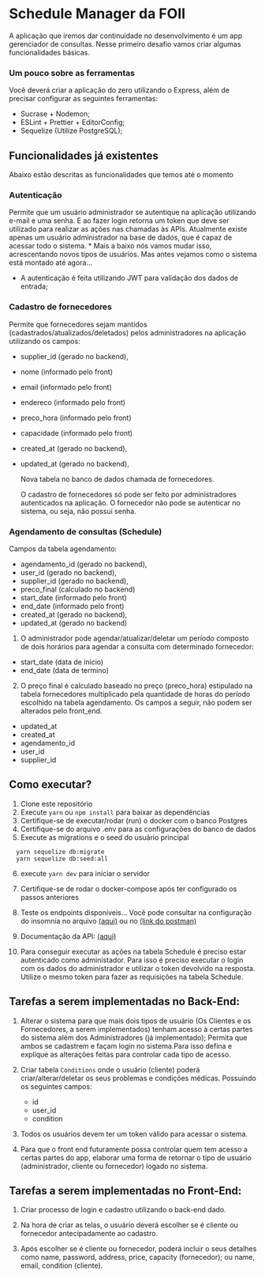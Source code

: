 # Schedule Manager da FOII

A aplicação que iremos dar continuidade no desenvolvimento é um app gerenciador de consultas.
Nesse primeiro desafio vamos criar algumas funcionalidades básicas.

### Um pouco sobre as ferramentas

Você deverá criar a aplicação do zero utilizando o Express, além de precisar configurar as seguintes ferramentas:

- Sucrase + Nodemon;
- ESLint + Prettier + EditorConfig;
- Sequelize (Utilize PostgreSQL);

## Funcionalidades já existentes

Abaixo estão descritas as funcionalidades que temos até o momento

### Autenticação

Permite que um usuário administrador se autentique na aplicação utilizando e-mail e uma senha. E ao fazer login retorna um token que deve ser utilizado para realizar as ações nas chamadas às APIs.
Atualmente existe apenas um usuário administrador na base de dados, que é capaz de acessar todo o sistema. * Mais a baixo nós vamos mudar isso, acrescentando novos tipos de usuários. Mas antes vejamos como o sistema está montado até agora...

- A autenticação é feita utilizando JWT para validação dos dados de entrada;

### Cadastro de fornecedores

Permite que fornecedores sejam mantidos (cadastrados/atualizados/deletados) pelos administradores na aplicação utilizando os campos:

- supplier_id (gerado no backend),
- nome (informado pelo front)
- email (informado pelo front)
- endereco (informado pelo front)
- preco_hora (informado pelo front)
- capacidade (informado pelo front)
- created_at (gerado no backend),
- updated_at (gerado no backend),

  Nova tabela no banco de dados chamada de fornecedores.

  O cadastro de fornecedores só pode ser feito por administradores autenticados na aplicação.
  O fornecedor não pode se autenticar no sistema, ou seja, não possui senha.

### Agendamento de consultas (Schedule)

Campos da tabela agendamento:

- agendamento_id (gerado no backend),
- user_id (gerado no backend),
- supplier_id (gerado no backend),
- preco_final (calculado no backend)
- start_date (informado pelo front)
- end_date (informado pelo front)
- created_at (gerado no backend),
- updated_at (gerado no backend)

1. O administrador pode agendar/atualizar/deletar um período composto de dois horários para agendar a consulta com determinado fornecedor:

- start_date (data de inicio)
- end_date (data de termino)

2. O preço final é calculado baseado no preço (preco_hora) estipulado na tabela fornecedores multiplicado pela quantidade de horas do período escolhido na tabela agendamento. Os campos a seguir, não podem ser alterados pelo front_end.

- updated_at
- created_at
- agendamento_id
- user_id
- supplier_id

## Como executar?

1. Clone este repositório
2. Execute `yarn` ou `npm install` para baixar as dependências
3. Certifique-se de executar/rodar (run) o docker com o banco Postgres
4. Certifique-se do arquivo .env para as configurações do banco de dados
5. Execute as migrations e o seed do usuário principal

```
  yarn sequelize db:migrate
  yarn sequelize db:seed:all
```

6. execute `yarn dev` para iniciar o servidor
7. Certifique-se de rodar o docker-compose após ter configurado os passos anteriores
8. Teste os endpoints disponíveis... Você pode consultar na configuração do insomnia no arquivo
   [(aqui)](./Insomnia_configuration.json) ou no [(link do postman)](https://documenter.getpostman.com/view/9571652/SW7c27Vj)

9. Documentação da API: [(aqui)](https://documenter.getpostman.com/view/9571652/SW7c27Vj?version=latest)

10. Para conseguir executar as ações na tabela Schedule é preciso estar autenticado como administador. Para isso é preciso executar o login com os dados do administrador e utilizar o token devolvido na resposta. Utilize o mesmo token para fazer as requisições na tabela Schedule.

## Tarefas a serem implementadas no Back-End:


1. Alterar o sistema para que mais dois tipos de usuário (Os Clientes e os Fornecedores, a serem implementados) tenham acesso à certas partes do sistema além dos Administradores (já implementado); Permita que ambos se cadastrem e façam login no sistema.Para isso defina e explique as alterações feitas para controlar cada tipo de acesso.

1. Criar tabela ``Conditions`` onde o usuário (cliente) poderá criar/alterar/deletar os seus problemas e condições médicas. Possuindo os seguintes campos:
   - id
   - user_id
   - condition

2. Todos os usuários devem ter um token válido para acessar o sistema.

3. Para que o front end futuramente possa controlar quem tem acesso a certas partes do app, elaborar uma forma de retornar o tipo de usuário (administrador, cliente ou fornecedor) logado no sistema.


## Tarefas a serem implementadas no Front-End:

1. Criar processo de login e cadastro utilizando o back-end dado.

2. Na hora de criar as telas, o usuário deverá escolher se é cliente ou fornecedor antecipadamente ao cadastro.

3. Após escolher se é cliente ou fornecedor, poderá incluir o seus detalhes como name, password, address, price, capacity (fornecedor); ou name, email, condition (cliente).
